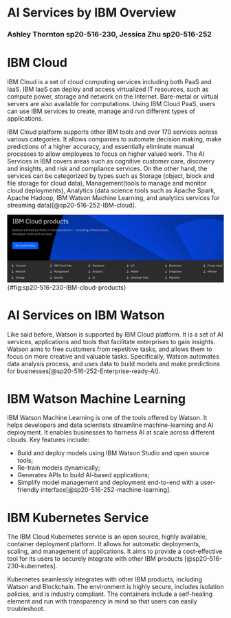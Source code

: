 # AI Services by IBM Overview
### Ashley Thornton sp20-516-230, Jessica Zhu sp20-516-252

# IBM Cloud

IBM Cloud is a set of cloud computing services including both PaaS and IaaS. 
IBM IaaS can deploy and access virtualized IT resources, such as compute
power, storage and network on the Internet. Bare-metal or virtual servers are
also available for computations. Using IBM Cloud PaaS, users can use IBM
services to create, manage and run different types of applications. 
   
IBM Cloud platform supports other IBM tools and over 170 services across
various categories. It allows companies to automate decision making, make 
predictions of a higher accuracy, and essentially eliminate manual
processes to allow employees to focus on higher valued work. The AI
Services in IBM covers areas such as cognitive customer care, discovery 
and insights, and risk and compliance services. On the other hand, the
services can be categorized by types such as Storage (object, block and 
file storage for cloud data), Management(tools to manage and
monitor cloud deployments), Analytics (data science tools such as Apache
Spark, Apache Hadoop, IBM Watson Machine Learning, and analytics
services for streaming data)[@sp20-516-252-IBM-cloud].

![IBM Cloud Products[@IBM-cloud-products]](images/IBM-cloud-products.png){#fig:sp20-516-230-IBM-cloud-products}
  
# AI Services on IBM Watson

Like said before, Watson is supported by IBM Cloud platform. It is a set of AI
services, applications and tools that facilitate enterprises to gain insights. 
Watson aims to free customers from repetitive tasks, and allows them to focus
on more creative and valuable tasks. Specifically, Watson automates data
analysis process, and uses data to build models and make predictions for
businesses[@sp20-516-252-Enterprise-ready-AI].
    
# IBM Watson Machine Learning

IBM Watson Machine Learning is one of the tools offered by Watson. It helps
developers and data scientists streamline machine-learning and AI deployment. It 
enables businesses to harness AI at scale across different clouds. Key
 features include:
  
  - Build and deploy models using IBM Watson Studio and open source tools;
  - Re-train models dynamically;
  - Generates APIs to build AI-based applications;
  - Simplify model management and deployment end-to-end with a user-friendly
   interface[@sp20-516-252-machine-learning].

# IBM Kubernetes Service

The IBM Cloud Kubernetes service is an open source, highly available, container
deployment platform. It allows for automatic deployments, scaling, and
management of applications. It aims to provide a cost-effective tool for its 
users to securely integrate with other IBM products [@sp20-516-230-kubernetes].

Kubernetes seamlessly integrates with other IBM products, including Watson
 and Blockchain. The environment is highly secure,  includes isolation
  policies, and is industry compliant. The containers include a self-healing
   element and run with transparency in mind so that users can easily
    troubleshoot.
       